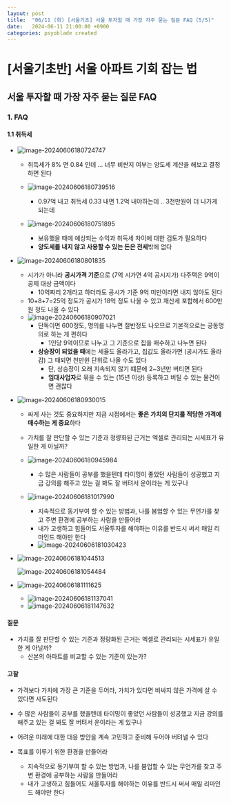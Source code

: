 ```yaml
---
layout: post
title:  "06/11 (화) [서울기초] 서울 투자할 때 가장 자주 묻는 질문 FAQ (5/5)"
date:   2024-06-11 21:00:00 +0900
categories: psyoblade created
---
```


# [서울기초반] 서울 아파트 기회 잡는 법

## 서울 투자할 때 가장 자주 묻는 질문 FAQ

### 1. FAQ

#### 1.1 취득세

* ![image-20240606180724747](/private/images/2024-06-11-seoltu-day6/image-20240606180724747.png)
  
  * 취득세가 8% 면 0.84 인데 ... 너무 비싼지 여부는 양도세 계산을 해보고 결정하면 된다 
  * ![image-20240606180739516](/private/images/2024-06-11-seoltu-day6/image-20240606180739516.png)
    * 0.97억 내고 취득세 0.33 내면 1.2억 내야하는데 .. 3천만원이 더 나가게 되는데 
  
  * ![image-20240606180751895](/private/images/2024-06-11-seoltu-day6/image-20240606180751895.png)
    * 보유했을 때에 예상되는 수익과 취득세 차이에 대한 검토가 필요하다
    * **양도세를 내지 않고 사용할 수 있는 돈은 전세**밖에 없다
  
* ![image-20240606180801835](/private/images/2024-06-11-seoltu-day6/image-20240606180801835.png)
  * 시가가 아니라 **공시가격 기준**으로 (7억 시가면 4억 공시지가) 다주택은 9억이 공제 대상 금액이다
    * 10억짜리 2개라고 하더라도 공시가 기준 9억 미만이라면 내지 않아도 된다
  * 10+8+7=25억 정도가 공시가 18억 정도 나올 수 있고 재산세 포함해서 600만원 정도 나올 수 있다
  * ![image-20240606180907021](/private/images/2024-06-11-seoltu-day6/image-20240606180907021.png)
    * 단독이면 600정도, 명의를 나누면 절반정도 나오므로 기본적으로는 공동명의로 하는 게 편하다
      * 1인당 9억이므로 나누고 그 기준으로 집을 매수하고 나누면 된다
    * **상승장이 되었을 때**에는 세율도 올라가고, 집값도 올라가면 (공시가도 올라감) 그 때되면 천만원 단위로 나올 수도 있다
      * 단, 상승장이 오래 지속되지 않기 떄문에 2~3년만 버티면 된다
      * **임대사업자**로 묶을 수 있는 (15년 이상) 등록하고 버틸 수 있는 물건이면 괜찮다

* ![image-20240606180930015](/private/images/2024-06-11-seoltu-day6/image-20240606180930015.png)

  * 싸게 사는 것도 중요하지만 지금 시점에서는 **좋은 가치의 단지를 적당한 가격에 매수하는 게 중요**하다
  * 가치를 잘 판단할 수 있는 기준과 정량화된 근거는 엑셀로 관리되는 시세표가 유일한 게 아닐까?
  * ![image-20240606180945984](/private/images/2024-06-11-seoltu-day6/image-20240606180945984.png)
    * 수 많은 사람들이 공부를 했을텐데 타이밍이 좋았던 사람들이 성공했고 지금 강의를 해주고 있는 걸 봐도 잘 버텨서 운이라는 게 있구나

  * ![image-20240606181017990](/private/images/2024-06-11-seoltu-day6/image-20240606181017990.png)
    * 지속적으로 동기부여 할 수 있는 방법과, 나를 붐업할 수 있는 무언가를 찾고 주변 환경에 공부하는 사람을 만들어라
    * 내가 고생하고 힘들어도 서울투자를 해야하는 이유를 반드시 써서 매일 리마인드 해야만 한다
    * ![image-20240606181030423](/private/images/2024-06-11-seoltu-day6/image-20240606181030423.png)

* ![image-20240606181044513](/private/images/2024-06-11-seoltu-day6/image-20240606181044513.png)

  ![image-20240606181054484](/private/images/2024-06-11-seoltu-day6/image-20240606181054484.png)

* ![image-20240606181111625](/private/images/2024-06-11-seoltu-day6/image-20240606181111625.png)

  * ![image-20240606181137041](/private/images/2024-06-11-seoltu-day6/image-20240606181137041.png)
  * ![image-20240606181147632](/private/images/2024-06-11-seoltu-day6/image-20240606181147632.png)

  



#### 질문

* 가치를 잘 판단할 수 있는 기준과 정량화된 근거는 엑셀로 관리되는 시세표가 유일한 게 아닐까?
  * 산본의 아파트를 비교할 수 있는 기준이 있는가?



#### 고찰

* 가격보다 가치에 가장 큰 기준을 두어라, 가치가 있다면 비싸지 않은 가격에 살 수 있다면 사도된다
* 수 많은 사람들이 공부를 했을텐데 타이밍이 좋았던 사람들이 성공했고 지금 강의를 해주고 있는 걸 봐도 잘 버텨서 운이라는 게 있구나
* 어려운 미래에 대한 대응 방안을 계속 고민하고 준비해 두어야 버텨낼 수 있다

* 목표를 이루기 위한 환경을 만들어라
  * 지속적으로 동기부여 할 수 있는 방법과, 나를 붐업할 수 있는 무언가를 찾고 주변 환경에 공부하는 사람을 만들어라
  * 내가 고생하고 힘들어도 서울투자를 해야하는 이유를 반드시 써서 매일 리마인드 해야만 한다
